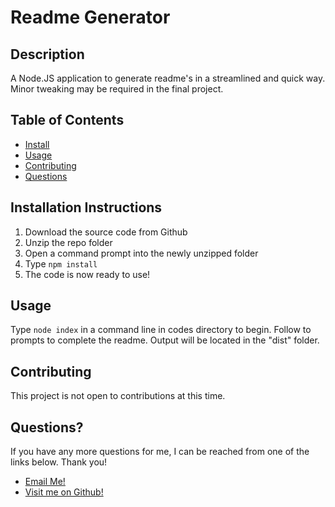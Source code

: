   # Readme Generator

  ## Description
  A Node.JS application to generate readme's in a streamlined and quick way. Minor tweaking may be required in the final project.

  ## Table of Contents
  - [Install](#installation-instructions)
  - [Usage](#usage)
  - [Contributing](#contributing)
  - [Questions](#questions) 

  ## Installation Instructions
  1. Download the source code from Github
2. Unzip the repo folder
3. Open a command prompt into the newly unzipped folder
4. Type `npm install`
5. The code is now ready to use!


  ## Usage
  Type `node index` in a command line in codes directory to begin. Follow to prompts to complete the readme. Output will be located in the "dist" folder.

  

  ## Contributing
  This project is not open to contributions at this time.

  

  ## Questions?
  If you have any more questions for me, I can be reached from one of the links below. Thank you!
  - [Email Me!](mailto:dhunts258@gmail.com)
  - [Visit me on Github!](https://github.com/verbaldye)
